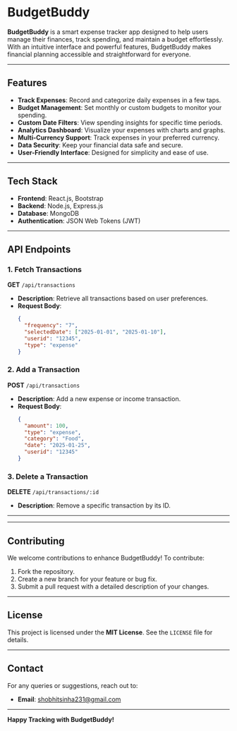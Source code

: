 # BudgetBuddy

**BudgetBuddy** is a smart expense tracker app designed to help users manage their finances, track spending, and maintain a budget effortlessly. With an intuitive interface and powerful features, BudgetBuddy makes financial planning accessible and straightforward for everyone.

---

## Features

- **Track Expenses**: Record and categorize daily expenses in a few taps.
- **Budget Management**: Set monthly or custom budgets to monitor your spending.
- **Custom Date Filters**: View spending insights for specific time periods.
- **Analytics Dashboard**: Visualize your expenses with charts and graphs.
- **Multi-Currency Support**: Track expenses in your preferred currency.
- **Data Security**: Keep your financial data safe and secure.
- **User-Friendly Interface**: Designed for simplicity and ease of use.

---

## Tech Stack

- **Frontend**: React.js, Bootstrap
- **Backend**: Node.js, Express.js
- **Database**: MongoDB
- **Authentication**: JSON Web Tokens (JWT)

---

## API Endpoints

### 1. Fetch Transactions
**GET** `/api/transactions`
- **Description**: Retrieve all transactions based on user preferences.
- **Request Body**:
  ```json
  {
    "frequency": "7",
    "selectedDate": ["2025-01-01", "2025-01-10"],
    "userid": "12345",
    "type": "expense"
  }
  ```

### 2. Add a Transaction
**POST** `/api/transactions`
- **Description**: Add a new expense or income transaction.
- **Request Body**:
  ```json
  {
    "amount": 100,
    "type": "expense",
    "category": "Food",
    "date": "2025-01-25",
    "userid": "12345"
  }
  ```

### 3. Delete a Transaction
**DELETE** `/api/transactions/:id`
- **Description**: Remove a specific transaction by its ID.

---




---

## Contributing

We welcome contributions to enhance BudgetBuddy! To contribute:
1. Fork the repository.
2. Create a new branch for your feature or bug fix.
3. Submit a pull request with a detailed description of your changes.

---

## License

This project is licensed under the **MIT License**. See the `LICENSE` file for details.

---

## Contact

For any queries or suggestions, reach out to:
- **Email**: [shobhitsinha231@gmail.com](mailto:shobhitsinha231@gmail.com)


---

**Happy Tracking with BudgetBuddy!**

